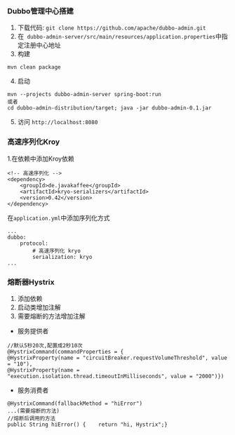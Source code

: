 ### Dubbo管理中心搭建
1. 下载代码: `git clone https://github.com/apache/dubbo-admin.git`
2. 在` dubbo-admin-server/src/main/resources/application.properties`中指定注册中心地址
3. 构建
```
mvn clean package
```
4. 启动
```
mvn --projects dubbo-admin-server spring-boot:run
或者
cd dubbo-admin-distribution/target; java -jar dubbo-admin-0.1.jar
```
5. 访问 `http://localhost:8080`
### 高速序列化Kroy
1.在依赖中添加Kroy依赖
```
<!-- 高速序列化 -->
<dependency>    
    <groupId>de.javakaffee</groupId>    
    <artifactId>kryo-serializers</artifactId>    
    <version>0.42</version>
</dependency>
```
在`application.yml`中添加序列化方式
```
...
dubbo:
    protocol:
        # 高速序列化 kryo
        serialization: kryo
...
```

### 熔断器Hystrix 
1. 添加依赖
2. 启动类增加注解
3. 需要熔断的方法增加注解
- 服务提供者
```
//默认5秒20次,配置成2秒10次
@HystrixCommand(commandProperties = {        
@HystrixProperty(name = "circuitBreaker.requestVolumeThreshold", value = "10"),        
@HystrixProperty(name = "execution.isolation.thread.timeoutInMilliseconds", value = "2000")})

```
- 服务消费者
```
@HystrixCommand(fallbackMethod = "hiError")
...(需要熔断的方法)
//熔断后调用的方法
public String hiError() {    return "hi, Hystrix";}

```



